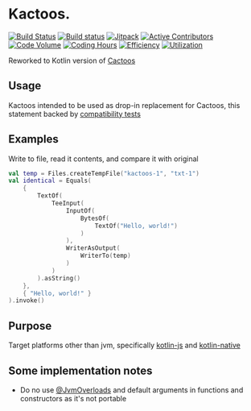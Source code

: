 # Kactoos.

[![Build Status](https://travis-ci.org/neonailol/kactoos.svg?branch=master)](https://travis-ci.org/neonailol/kactoos)
[![Build status](https://ci.appveyor.com/api/projects/status/github/neonailol/kactoos?branch=master&svg=true)](https://ci.appveyor.com/project/neonailol/kactoos)
[![Jitpack](https://jitpack.io/v/neonailol/kactoos.svg)](https://jitpack.io/#neonailol/kactoos)
[![Active Contributors](https://api.gitential.com/accounts/444/projects/511/badges/active-contributors.svg)](https://gitential.com/accounts/444/projects/511/share?uuid=5d5264cf-c89c-4168-8eee-9ab8f75a8802&utm_source=shield&utm_medium=shield&utm_campaign=511)
[![Code Volume](https://api.gitential.com/accounts/444/projects/511/badges/code-volume.svg)](https://gitential.com/accounts/444/projects/511/share?uuid=5d5264cf-c89c-4168-8eee-9ab8f75a8802&utm_source=shield&utm_medium=shield&utm_campaign=511)
[![Coding Hours](https://api.gitential.com/accounts/444/projects/511/badges/coding-hours.svg)](https://gitential.com/accounts/444/projects/511/share?uuid=5d5264cf-c89c-4168-8eee-9ab8f75a8802&utm_source=shield&utm_medium=shield&utm_campaign=511)
[![Efficiency](https://api.gitential.com/accounts/444/projects/511/badges/efficiency.svg)](https://gitential.com/accounts/444/projects/511/share?uuid=5d5264cf-c89c-4168-8eee-9ab8f75a8802&utm_source=shield&utm_medium=shield&utm_campaign=511)
[![Utilization](https://api.gitential.com/accounts/444/projects/511/badges/utilization.svg)](https://gitential.com/accounts/444/projects/511/share?uuid=5d5264cf-c89c-4168-8eee-9ab8f75a8802&utm_source=shield&utm_medium=shield&utm_campaign=511)

Reworked to Kotlin version of [Cactoos](http://www.cactoos.org)

## Usage

Kactoos intended to be used as drop-in replacement for Cactoos, this statement backed by [compatibility tests](compatibility-tests)

## Examples

Write to file, read it contents, and compare it with original

```kotlin
val temp = Files.createTempFile("kactoos-1", "txt-1")
val identical = Equals(
    {
        TextOf(
            TeeInput(
                InputOf(
                    BytesOf(
                        TextOf("Hello, world!")
                    )
                ),
                WriterAsOutput(
                    WriterTo(temp)
                )
            )
        ).asString()
    },
    { "Hello, world!" }
).invoke()
```

## Purpose

Target platforms other than jvm, specifically [kotlin-js](https://kotlinlang.org/docs/reference/js-overview.html) and [kotlin-native](https://kotlinlang.org/docs/reference/native-overview.html)

## Some implementation notes

* Do no use [@JvmOverloads](https://kotlinlang.org/api/latest/jvm/stdlib/kotlin.jvm/-jvm-overloads/) and default arguments in functions and constructors as it's not portable

